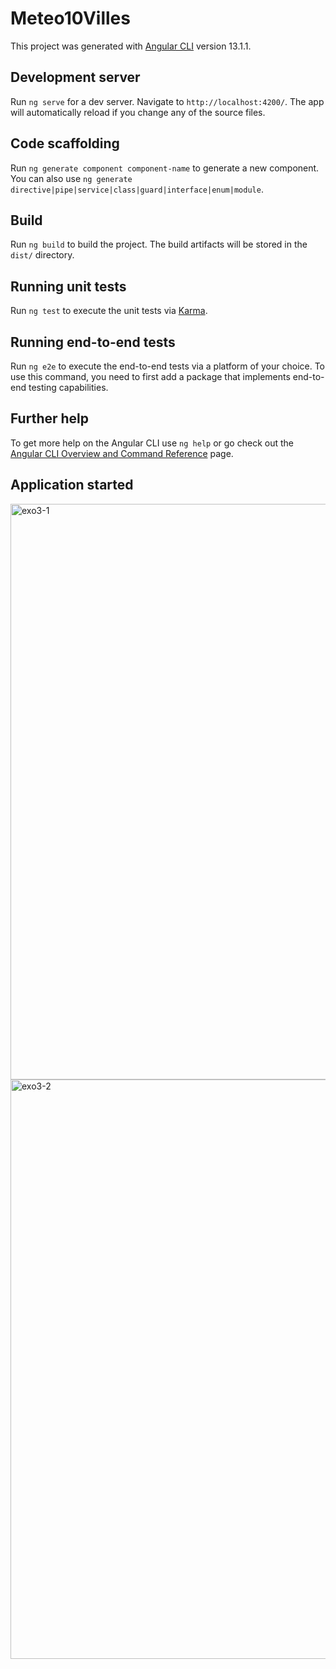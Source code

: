 # Meteo10Villes

This project was generated with [Angular CLI](https://github.com/angular/angular-cli) version 13.1.1.

## Development server

Run `ng serve` for a dev server. Navigate to `http://localhost:4200/`. The app will automatically reload if you change any of the source files.

## Code scaffolding

Run `ng generate component component-name` to generate a new component. You can also use `ng generate directive|pipe|service|class|guard|interface|enum|module`.

## Build

Run `ng build` to build the project. The build artifacts will be stored in the `dist/` directory.

## Running unit tests

Run `ng test` to execute the unit tests via [Karma](https://karma-runner.github.io).

## Running end-to-end tests

Run `ng e2e` to execute the end-to-end tests via a platform of your choice. To use this command, you need to first add a package that implements end-to-end testing capabilities.

## Further help

To get more help on the Angular CLI use `ng help` or go check out the [Angular CLI Overview and Command Reference](https://angular.io/cli) page.

## Application started
<img width="921" alt="exo3-1" src="https://user-images.githubusercontent.com/33195239/150547940-7ad1556c-5020-4ee7-8c37-0de5572fc2e6.png">

<img width="927" alt="exo3-2" src="https://user-images.githubusercontent.com/33195239/150548014-89015aec-b654-4e2f-8c97-2b1db00d7376.png">
